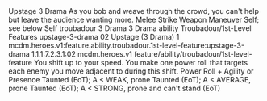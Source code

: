 <ability>
  <name>Upstage</name>
  <cost>3 Drama</cost>
  <flavor>As you bob and weave through the crowd, you can&apos;t help but leave the audience wanting more.</flavor>
  <keywords>
    <keyword>Melee</keyword>
    <keyword>Strike</keyword>
    <keyword>Weapon</keyword>
  </keywords>
  <type>Maneuver</type>
  <distance>Self; see below</distance>
  <target>Self</target>
  <metadata>
    <class>troubadour</class>
    <cost>3 Drama</cost>
    <cost_amount>3</cost_amount>
    <cost_resource>Drama</cost_resource>
    <feature_type>ability</feature_type>
    <file_dpath>Troubadour/1st-Level Features</file_dpath>
    <item_id>upstage-3-drama</item_id>
    <item_index>02</item_index>
    <item_name>Upstage (3 Drama)</item_name>
    <level>1</level>
    <scc>mcdm.heroes.v1:feature.ability.troubadour.1st-level-feature:upstage-3-drama</scc>
    <scdc>1.1.1:7.2.3.1:02</scdc>
    <source>mcdm.heroes.v1</source>
    <type>feature/ability/troubadour/1st-level-feature</type>
  </metadata>
  <effects>
    <effect type="mundane">You shift up to your speed. You make one power roll that targets each enemy you move adjacent to during this shift.</effect>
    <effect type="roll">
      <roll>Power Roll + Agility or Presence</roll>
      <t1>Taunted (EoT); A &lt; WEAK, prone</t1>
      <t2>Taunted (EoT); A &lt; AVERAGE, prone</t2>
      <t3>Taunted (EoT); A &lt; STRONG, prone and can&apos;t stand (EoT)</t3>
    </effect>
  </effects>
</ability>
